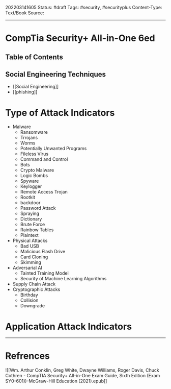 202203141605
Status: #draft
Tags: #security, #securityplus
Content-Type: Text/Book
Source: 	

---
# CompTia Security+ All-in-One 6ed
## Table of Contents
## Social Engineering Techniques
- [[Social Engineering]]
- [[phishing]] 
# Type of Attack Indicators
 - Malware
	 - Ransomware
	 - Trrojans
	 - Worms
	 - Potentially Unwanted Programs
	 - Fileless Virus
	 - Command and Control
	 - Bots
	 - Crypto Malware
	 - Logic Bombs
	 - Spyware
	 - Keylogger
	 - Remote Access Trojan
	 - Rootkit
	 - backdoor
	 - Password Attack
	 - Spraying
	 - Dictionary
	 - Brute Force
	 - Rainbow Tables
	 - Plaintext
 - Physical Attacks
	 - Bad USB
	 - Malicious Flash Drive
	 - Card Cloning
	 - Skimming
 - Adversarial AI
	 - Tainted Training Model
	 - Security of Machine Learning Algorithms
 - Supply Chain Attack
 - Cryptographic Attacks
	 - Birthday
	 - Collision
	 - Downgrade
# Application Attack Indicators



---
# Refrences

![[Wm. Arthur Conklin, Greg White, Dwayne Williams, Roger Davis, Chuck Cothren - CompTIA Security+ All-in-One Exam Guide, Sixth Edition (Exam SY0-601))-McGraw-Hill Education (2021).epub]]